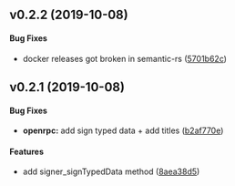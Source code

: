 <a name="v0.2.2"></a>
## v0.2.2 (2019-10-08)


#### Bug Fixes

*   docker releases got broken in semantic-rs ([5701b62c](5701b62c))



<a name="v0.2.1"></a>
## v0.2.1 (2019-10-08)


#### Bug Fixes

* **openrpc:**  add sign typed data + add titles ([b2af770e](b2af770e))

#### Features

*   add signer_signTypedData method ([8aea38d5](8aea38d5))



